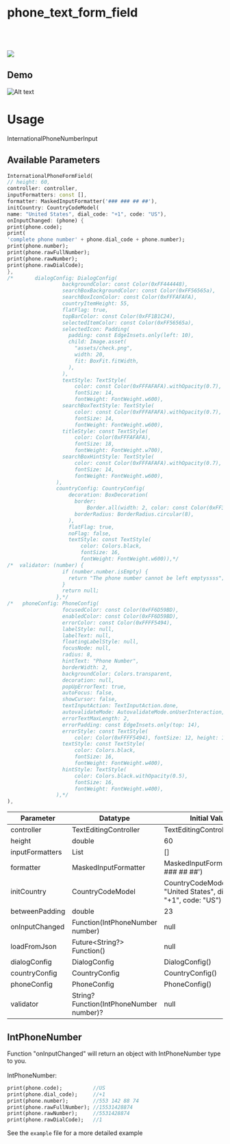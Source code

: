 
# phone_text_form_field

<div style="height:6px;"></div>

<div style="height:32px;"></div>

![](https://github.com/Moeed366/images/assets/101408316/d39904f4-9417-4c8b-919c-bc8c31c9079d)


## Demo

![Alt text](https://github.com/Moeed366/phone_text_form_field/text_form_fied.gif)

# Usage
InternationalPhoneNumberInput

## Available Parameters

```dart
InternationalPhoneFormField(
// height: 60,
controller: controller,
inputFormatters: const [],
formatter: MaskedInputFormatter('### ### ## ##'),
initCountry: CountryCodeModel(
name: "United States", dial_code: "+1", code: "US"),
onInputChanged: (phone) {
print(phone.code);
print(
'complete phone number' + phone.dial_code + phone.number);
print(phone.number);
print(phone.rawFullNumber);
print(phone.rawNumber);
print(phone.rawDialCode);
},
/*       dialogConfig: DialogConfig(
                  backgroundColor: const Color(0xFF444448),
                  searchBoxBackgroundColor: const Color(0xFF56565a),
                  searchBoxIconColor: const Color(0xFFFAFAFA),
                  countryItemHeight: 55,
                  flatFlag: true,
                  topBarColor: const Color(0xFF1B1C24),
                  selectedItemColor: const Color(0xFF56565a),
                  selectedIcon: Padding(
                    padding: const EdgeInsets.only(left: 10),
                    child: Image.asset(
                      "assets/check.png",
                      width: 20,
                      fit: BoxFit.fitWidth,
                    ),
                  ),
                  textStyle: TextStyle(
                      color: const Color(0xFFFAFAFA).withOpacity(0.7),
                      fontSize: 14,
                      fontWeight: FontWeight.w600),
                  searchBoxTextStyle: TextStyle(
                      color: const Color(0xFFFAFAFA).withOpacity(0.7),
                      fontSize: 14,
                      fontWeight: FontWeight.w600),
                  titleStyle: const TextStyle(
                      color: Color(0xFFFAFAFA),
                      fontSize: 18,
                      fontWeight: FontWeight.w700),
                  searchBoxHintStyle: TextStyle(
                      color: const Color(0xFFFAFAFA).withOpacity(0.7),
                      fontSize: 14,
                      fontWeight: FontWeight.w600),
                ),
                countryConfig: CountryConfig(
                    decoration: BoxDecoration(
                      border:
                          Border.all(width: 2, color: const Color(0xFF3f4046)),
                      borderRadius: BorderRadius.circular(8),
                    ),
                    flatFlag: true,
                    noFlag: false,
                    textStyle: const TextStyle(
                        color: Colors.black,
                        fontSize: 16,
                        fontWeight: FontWeight.w600)),*/
/*  validator: (number) {
                  if (number.number.isEmpty) {
                    return "The phone number cannot be left emptyssss";
                  }
                  return null;
                },*/
/*   phoneConfig: PhoneConfig(
                  focusedColor: const Color(0xFF6D59BD),
                  enabledColor: const Color(0xFF6D59BD),
                  errorColor: const Color(0xFFFF5494),
                  labelStyle: null,
                  labelText: null,
                  floatingLabelStyle: null,
                  focusNode: null,
                  radius: 8,
                  hintText: "Phone Number",
                  borderWidth: 2,
                  backgroundColor: Colors.transparent,
                  decoration: null,
                  popUpErrorText: true,
                  autoFocus: false,
                  showCursor: false,
                  textInputAction: TextInputAction.done,
                  autovalidateMode: AutovalidateMode.onUserInteraction,
                  errorTextMaxLength: 2,
                  errorPadding: const EdgeInsets.only(top: 14),
                  errorStyle: const TextStyle(
                      color: Color(0xFFFF5494), fontSize: 12, height: 1),
                  textStyle: const TextStyle(
                      color: Colors.black,
                      fontSize: 16,
                      fontWeight: FontWeight.w400),
                  hintStyle: TextStyle(
                      color: Colors.black.withOpacity(0.5),
                      fontSize: 16,
                      fontWeight: FontWeight.w400),
                ),*/
),
```

| Parameter                           | Datatype                                 |             Initial Value             |
|---------------------------------    |----------------------------------        |---------------------------------------|
| controller                          | TextEditingController                    |        TextEditingController()        |
| height                              | double                                   |                  60                   |
| inputFormatters                     | List<TextInputFormatter>                 |                  []                   |
| formatter                           | MaskedInputFormatter                     | MaskedInputFormatter('### ### ## ##') |
| initCountry                         | CountryCodeModel                         | CountryCodeModel(name: "United States", dial_code: "+1", code: "US") |
| betweenPadding                      | double                                   |                  23                   |
| onInputChanged                      | Function(IntPhoneNumber number)          |                 null                  |
| loadFromJson                        | Future<String?> Function()               |                 null                  |
| dialogConfig                        | DialogConfig                             |            DialogConfig()             |
| countryConfig                       | CountryConfig                            |            CountryConfig()            |
| phoneConfig                         | PhoneConfig                              |            PhoneConfig()              |
| validator                           | String? Function(IntPhoneNumber number)? |                 null                  |




## IntPhoneNumber
Function "onInputChanged" will return an object with IntPhoneNumber type to you. <br></br>
IntPhoneNumber:
```dart
print(phone.code);          //US
print(phone.dial_code);     //+1
print(phone.number);        //553 142 88 74
print(phone.rawFullNumber); //15531428874
print(phone.rawNumber);     //5531428874
print(phone.rawDialCode);   //1
```



See the `example` file for a more detailed example

